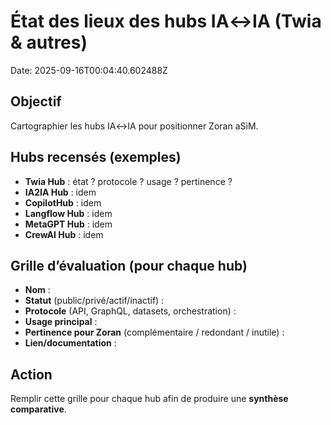 # État des lieux des hubs IA↔IA (Twia & autres)
Date: 2025-09-16T00:04:40.602488Z

## Objectif
Cartographier les hubs IA↔IA pour positionner Zoran aSiM.

## Hubs recensés (exemples)
- **Twia Hub** : état ? protocole ? usage ? pertinence ?
- **IA2IA Hub** : idem
- **CopilotHub** : idem
- **Langflow Hub** : idem
- **MetaGPT Hub** : idem
- **CrewAI Hub** : idem

## Grille d’évaluation (pour chaque hub)
- **Nom** :
- **Statut** (public/privé/actif/inactif) :
- **Protocole** (API, GraphQL, datasets, orchestration) :
- **Usage principal** :
- **Pertinence pour Zoran** (complémentaire / redondant / inutile) :
- **Lien/documentation** :

## Action
Remplir cette grille pour chaque hub afin de produire une **synthèse comparative**.
